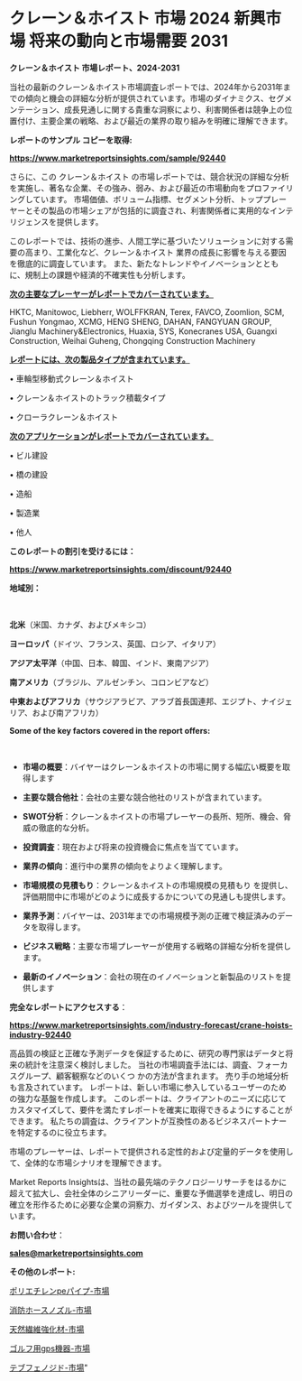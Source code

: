 # クレーン＆ホイスト 市場 2024 新興市場 将来の動向と市場需要 2031

<strong>クレーン＆ホイスト 市場レポート、2024-2031</strong>

当社の最新のクレーン＆ホイスト市場調査レポートでは、2024年から2031年までの傾向と機会の詳細な分析が提供されています。市場のダイナミクス、セグメンテーション、成長見通しに関する貴重な洞察により、利害関係者は競争上の位置付け、主要企業の戦略、および最近の業界の取り組みを明確に理解できます。



<strong>レポートのサンプル コピーを取得:</strong> <a href=https://www.marketreportsinsights.com/sample/92440>

<strong><u>https://www.marketreportsinsights.com/sample/92440</u></strong></a>

さらに、この クレーン＆ホイスト の市場レポートでは、競合状況の詳細な分析を実施し、著名な企業、その強み、弱み、および最近の市場動向をプロファイリングしています。 市場価値、ボリューム指標、セグメント分析、トッププレーヤーとその製品の市場シェアが包括的に調査され、利害関係者に実用的なインテリジェンスを提供します。

このレポートでは、技術の進歩、人間工学に基づいたソリューションに対する需要の高まり、工業化など、クレーン＆ホイスト 業界の成長に影響を与える要因を徹底的に調査しています。 また、新たなトレンドやイノベーションとともに、規制上の課題や経済的不確実性も分析します。



<strong><u>次の主要なプレーヤーがレポートでカバーされています。</u></strong>

HKTC, Manitowoc, Liebherr, WOLFFKRAN, Terex, FAVCO, Zoomlion, SCM, Fushun Yongmao, XCMG, HENG SHENG, DAHAN, FANGYUAN GROUP, Jianglu Machinery&Electronics, Huaxia, SYS, Konecranes USA, Guangxi Construction, Weihai Guheng, Chongqing Construction Machinery



<strong><u><b>レポートには、次の製品タイプが含まれています。</b></u></strong>

• 車輪型移動式クレーン＆ホイスト

• クレーン＆ホイストのトラック積載タイプ

• クローラクレーン＆ホイスト



<strong><u><b>次のアプリケーションがレポートでカバーされています。</b></u></strong>

• ビル建設

• 橋の建設

• 造船

• 製造業

• 他人



<strong><b>このレポートの割引を受けるには：</b></strong>

<a href=https://www.marketreportsinsights.com/discount/92440>

<strong><u>https://www.marketreportsinsights.com/discount/92440</u></strong></a>



<strong>地域別：</strong>

<strong> </strong>



<strong>北米</strong>（米国、カナダ、およびメキシコ）



<strong>ヨーロッパ</strong>（ドイツ、フランス、英国、ロシア、イタリア）



<strong>アジア太平洋</strong>（中国、日本、韓国、インド、東南アジア）



<strong>南アメリカ</strong>（ブラジル、アルゼンチン、コロンビアなど）



<strong>中東およびアフリカ</strong>（サウジアラビア、アラブ首長国連邦、エジプト、ナイジェリア、および南アフリカ）



<strong>Some of the key factors covered in the report offers:</strong>

<strong> </strong>
<ul>
  <li>

<strong>市場の概要</strong>：バイヤーはクレーン＆ホイストの市場に関する幅広い概要を取得します</li>
  <li>

<strong>主要な競合他社</strong>：会社の主要な競合他社のリストが含まれています。</li>
  <li>

<strong>SWOT分析</strong>：クレーン＆ホイストの市場プレーヤーの長所、短所、機会、脅威の徹底的な分析。</li>
  <li>

<strong>投資調査</strong>：現在および将来の投資機会に焦点を当てています。</li>
  <li>

<strong>業界の傾向</strong>：進行中の業界の傾向をよりよく理解します。</li>
  <li>

<strong>市場規模の見積もり</strong>：クレーン＆ホイストの市場規模の見積もり を提供し、評価期間中に市場がどのように成長するかについての見通しも提供します。</li>
  <li>

<strong>業界予測</strong>：バイヤーは、2031年までの市場規模予測の正確で検証済みのデータを取得します。</li>
  <li>

<strong>ビジネス戦略</strong>：主要な市場プレーヤーが使用する戦略の詳細な分析を提供します。</li>
  <li>

<strong>最新のイノベーション</strong>：会社の現在のイノベーションと新製品のリストを提供します</li>
</ul>


<strong>完全なレポートにアクセスする</strong>：

<a href=https://www.marketreportsinsights.com/industry-forecast/crane-hoists-industry-92440>

<strong><u>https://www.marketreportsinsights.com/industry-forecast/crane-hoists-industry-92440</u></strong></a>

高品質の検証と正確な予測データを保証するために、研究の専門家はデータと将来の統計を注意深く検討しました。 当社の市場調査手法には、調査、フォーカスグループ、顧客観察などのいくつ かの方法が含まれます。 売り手の地域分析も言及されています。 レポートは、新しい市場に参入しているユーザーのための強力な基盤を作成します。 このレポートは、クライアントのニーズに応じてカスタマイズして、要件を満たすレポートを確実に取得できるようにすることができます。 私たちの調査は、クライアントが互換性のあるビジネスパートナーを特定するのに役立ちます。

市場のプレーヤーは、レポートで提供される定性的および定量的データを使用して、全体的な市場シナリオを理解できます。

Market Reports Insightsは、当社の最先端のテクノロジーリサーチをはるかに超えて拡大し、会社全体のシニアリーダーに、重要な予備選挙を達成し、明日の確立を形作るために必要な企業の洞察力、ガイダンス、およびツールを提供しています。



<strong><b>お問い合わせ</b></strong>：

<a href=mailto:sales@marketreportsinsights.com>

<strong><u>sales@marketreportsinsights.com</u></strong></a>



<strong>その他のレポート:</strong>

<a href=https://www.linkedin.com/pulse/ポリエチレンpeパイプ-市場-2023-総利益と主要ベンダー-2030-analytics-achievers-24-analysis-gcxpf/>ポリエチレンpeパイプ-市場</a>

<a href=https://www.linkedin.com/pulse/消防ホースノズル-市場-2023-新興市場-将来の動向と市場需要-2030-l1jyf/>消防ホースノズル-市場</a>

<a href=https://www.linkedin.com/pulse/天然繊維強化材-市場-2023-収益と成長ドライバー-2030-data-dive-discoveries-24-analysis-rnycf/>天然繊維強化材-市場</a>

<a href=https://www.linkedin.com/pulse/ゴルフ用gps機器-市場-2023-総合分析と事業成長戦略-2030-c2ujf/>ゴルフ用gps機器-市場</a>

<a href=https://www.linkedin.com/pulse/テブフェノジド-市場-2030-年までの需要に焦点を当てた-2023-年調査レポート-kibbf/>テブフェノジド-市場</a>"

